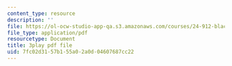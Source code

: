 ```yaml
---
content_type: resource
description: ''
file: https://ol-ocw-studio-app-qa.s3.amazonaws.com/courses/24-912-black-matters-introduction-to-black-studies-spring-2017/7fc02d3157b155a02a0d04607687cc22_WGgH9wpDs5c.pdf
file_type: application/pdf
resourcetype: Document
title: 3play pdf file
uid: 7fc02d31-57b1-55a0-2a0d-04607687cc22
---
```

